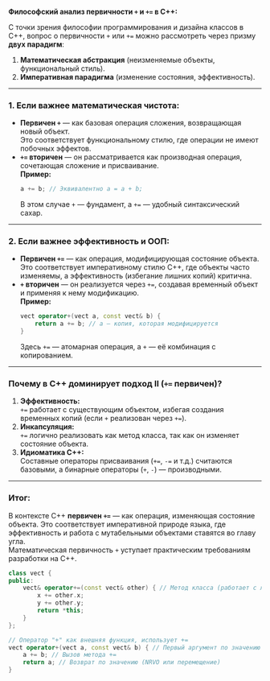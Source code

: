 **Философский анализ первичности `+` и `+=` в C++:**  

С точки зрения философии программирования и дизайна классов в C++, вопрос о первичности `+` или `+=` можно рассмотреть через призму **двух парадигм**:  
1. **Математическая абстракция** (неизменяемые объекты, функциональный стиль).  
2. **Императивная парадигма** (изменение состояния, эффективность).  

---

### **1. Если важнее математическая чистота:**
- **Первичен `+`** — как базовая операция сложения, возвращающая новый объект.  
  Это соответствует функциональному стилю, где операции не имеют побочных эффектов.  
- **`+=` вторичен** — он рассматривается как производная операция, сочетающая сложение и присваивание.  
  **Пример:**  
  ```cpp
  a += b; // Эквивалентно a = a + b;
  ```  
  В этом случае `+` — фундамент, а `+=` — удобный синтаксический сахар.

---

### **2. Если важнее эффективность и ООП:**
- **Первичен `+=`** — как операция, модифицирующая состояние объекта.  
  Это соответствует императивному стилю C++, где объекты часто изменяемы, а эффективность (избегание лишних копий) критична.  
- **`+` вторичен** — он реализуется через `+=`, создавая временный объект и применяя к нему модификацию.  
  **Пример:**  
  ```cpp
  vect operator+(vect a, const vect& b) { 
      return a += b; // a — копия, которая модифицируется
  }
  ```  
  Здесь `+=` — атомарная операция, а `+` — её комбинация с копированием.

---

### **Почему в C++ доминирует подход II (`+=` первичен)?**
1. **Эффективность:**  
   `+=` работает с существующим объектом, избегая создания временных копий (если `+` реализован через `+=`).  
2. **Инкапсуляция:**  
   `+=` логично реализовать как метод класса, так как он изменяет состояние объекта.  
3. **Идиоматика C++:**  
   Составные операторы присваивания (`+=`, `-=` и т.д.) считаются базовыми, а бинарные операторы (`+`, `-`) — производными.  


---

### **Итог:**  
В контексте C++ **первичен `+=`** — как операция, изменяющая состояние объекта. Это соответствует императивной природе языка, где эффективность и работа с мутабельными объектами ставятся во главу угла.  
Математическая первичность `+` уступает практическим требованиям разработки на C++.

```cpp
class vect {
public:
    vect& operator+=(const vect& other) { // Метод класса (работает с левым операндом)
        x += other.x;
        y += other.y;
        return *this;
    }
};

// Оператор "+" как внешняя функция, использует +=
vect operator+(vect a, const vect& b) { // Первый аргумент по значению (оптимизация временных объектов)
    a += b; // Вызов метода +=
    return a; // Возврат по значению (NRVO или перемещение)
}
```
